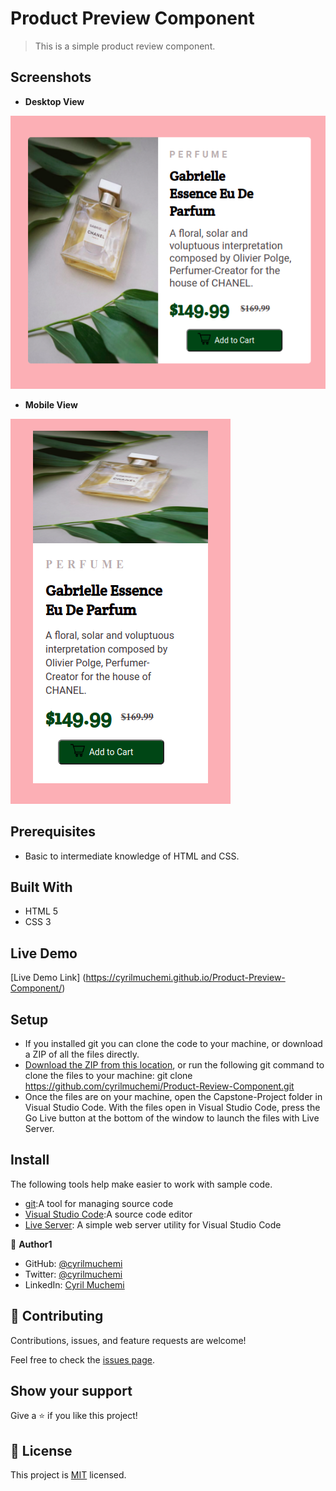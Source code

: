 # Product Preview Component

> This is a simple product review component.


## Screenshots

- **Desktop View**

![Desktop](./screenshots/desktopCompo.png)

- **Mobile View**

![Mobile](./screenshots/mobileCompo.png)



## Prerequisites

- Basic to intermediate knowledge of HTML and CSS.


## Built With

- HTML 5
- CSS 3

## Live Demo

[Live Demo Link] (https://cyrilmuchemi.github.io/Product-Preview-Component/)


## Setup

- If you installed git you can clone the code to your machine, or download a ZIP of all the files directly.
- [Download the ZIP from this location](https://github.com/cyrilmuchemi/Product-Review-Component), or run the   following git command to clone the files to your machine:
git clone https://github.com/cyrilmuchemi/Product-Review-Component.git
- Once the files are on your machine, open the Capstone-Project folder in Visual Studio Code.
With the files open in Visual Studio Code, press the Go Live button at the bottom of the window to launch the files with Live Server.

## Install 

The following tools help make easier to work with sample code.

- [git](https://git-scm.com/downloads):A tool for managing source code
- [Visual Studio Code](https://code.visualstudio.com/):A source code editor
- [Live Server](https://marketplace.visualstudio.com/items?itemName=ritwickdey.LiveServer): A simple web server utility for Visual Studio Code

👤 **Author1**

- GitHub: [@cyrilmuchemi](https://github.com/cyrilmuchemi)
- Twitter: [@cyrilmuchemi](https://twitter.com/cyrilmuchemi)
- LinkedIn: [Cyril Muchemi](https://linkedin.com/in/cyrilmuchemi)


## 🤝 Contributing

Contributions, issues, and feature requests are welcome!

Feel free to check the [issues page](../../issues/).


## Show your support

Give a ⭐️ if you like this project!


## 📝 License

This project is [MIT](./MIT.md) licensed.